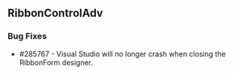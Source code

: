 ## RibbonControlAdv

### Bug Fixes

* \#285767 - Visual Studio will no longer crash when closing the RibbonForm designer.